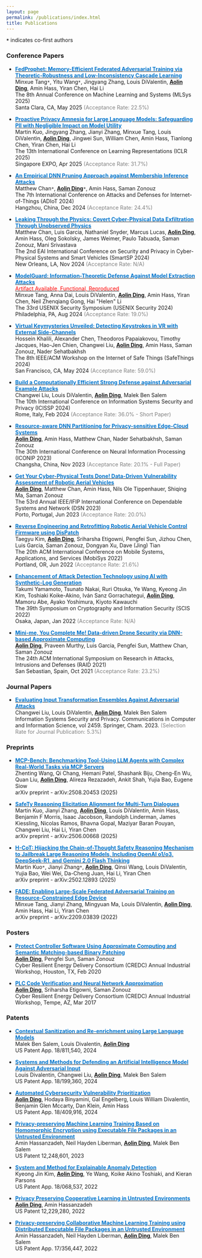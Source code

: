 ```yaml
---
layout: page
permalink: /publications/index.html
title: Publications
---
```


**`*`** indicates co-first authors

### Conference Papers

- [**<font color='#0074cc'>FedProphet: Memory-Efficient Federated Adversarial Training via Theoretic-Robustness and Low-Inconsistency Cascade Learning</font>**](https://mlsys.org/virtual/2025/poster/3265)\
Minxue Tang`*`, Yitu Wang`*`, Jingyang Zhang, Louis DiValentin, <u><b>Aolin Ding</b></u>, Amin Hass, Yiran Chen, Hai Li\
The 8th Annual Conference on Machine Learning and Systems (MLSys 2025)\
Santa Clara, CA, May 2025 <font color='gray'>(Acceptance Rate: 22.5%)</font>

- [**<font color='#0074cc'>Proactive Privacy Amnesia for Large Language Models: Safeguarding PII with Negligible Impact on Model Utility</font>**](https://iclr.cc/virtual/2025/poster/28672)\
Martin Kuo, Jingyang Zhang, Jianyi Zhang, Minxue Tang, Louis DiValentin, <u><b>Aolin Ding</b></u>, Jingwei Sun, William Chen, Amin Hass, Tianlong Chen, Yiran Chen, Hai Li\
The 13th International Conference on Learning Representations (ICLR 2025)\
Singapore EXPO, Apr 2025 <font color='gray'>(Acceptance Rate: 31.7%)</font>

- [**<font color='#0074cc'>An Empirical DNN Pruning Approach against Membership Inference Attacks</font>**](https://link.springer.com/chapter/10.1007/978-3-031-85593-1_2)\
Matthew Chan`*`, <u><b>Aolin Ding</b></u>`*`, Amin Hass, Saman Zonouz\
The 7th International Conference on Attacks and Defenses for Internet-of-Things (ADIoT 2024)\
Hangzhou, China, Dec 2024 <font color='gray'>(Acceptance Rate: 24.4%)</font>

- [**<font color='#0074cc'>Leaking Through the Physics: Covert Cyber-Physical Data Exfiltration Through Unobserved Physics</font>**](https://smartsp.eai-conferences.org/2024/)\
Matthew Chan, Luis Garcia, Nathaniel Snyder, Marcus Lucas, <u><b>Aolin Ding</b></u>, Amin Hass, Oleg Sokolsky, James Weimer, Paulo Tabuada, Saman Zonouz, Mani Srivastava\
The 2nd EAI International Conference on Security and Privacy in Cyber-Physical Systems and Smart Vehicles (SmartSP 2024)\
New Orleans, LA, Nov 2024 <font color='gray'>(Acceptance Rate: N/A)</font>

- [**<font color='#0074cc'>ModelGuard: Information-Theoretic Defense Against Model Extraction Attacks</font>**](https://www.usenix.org/conference/usenixsecurity24/presentation/tang)\
[<font color='red'>Artifact Available, Functional, Reproduced</font>](https://github.com/Yoruko-Tang/ModelGuard)\
Minxue Tang, Anna Dai, Louis DiValentin, <u><b>Aolin Ding</b></u>, Amin Hass, Yiran Chen, Neil Zhenqiang Gong, Hai "Helen" Li\
The 33rd USENIX Security Symposium (USENIX Security 2024)\
Philadelphia, PA, Aug 2024 <font color='gray'>(Acceptance Rate: 19.0%)</font>

- [**<font color='#0074cc'>Virtual Keymysteries Unveiled: Detecting Keystrokes in VR with External Side-Channels</font>**](https://safe-things-2024.github.io/accepted_papers/safethings24-final5.pdf)\
Hossein Khalili, Alexander Chen, Theodoros Papaiakovou, Timothy Jacques, Hao-Jen Chien, Changwei Liu, <u><b>Aolin Ding</b></u>, Amin Hass, Saman Zonouz, Nader Sehatbakhsh\
The 8th IEEE/ACM Workshop on the Internet of Safe Things (SafeThings 2024)\
San Francisco, CA, May 2024 <font color='gray'>(Acceptance Rate: 59.0%)</font>

- [**<font color='#0074cc'>Build a Computationally Efficient Strong Defense against Adversarial Example Attacks</font>**](https://www.scitepress.org/Papers/2024/123155/123155.pdf)\
Changwei Liu, Louis DiValentin, <u><b>Aolin Ding</b></u>, Malek Ben Salem\
The 10th International Conference on Information Systems Security and Privacy (ICISSP 2024)\
Rome, Italy, Feb 2024 <font color='gray'>(Acceptance Rate: 36.0% - Short Paper)</font>

- [**<font color='#0074cc'>Resource-aware DNN Partitioning for Privacy-sensitive Edge-Cloud Systems</font>**](https://link.springer.com/chapter/10.1007/978-981-99-8073-4_15)\
<u><b>Aolin Ding</b></u>, Amin Hass, Matthew Chan, Nader Sehatbakhsh, Saman Zonouz\
The 30th International Conference on Neural Information Processing (ICONIP 2023)\
Changsha, China, Nov 2023 <font color='gray'>(Acceptance Rate: 20.1% - Full Paper)</font>

- [**<font color='#0074cc'>Get Your Cyber-Physical Tests Done! Data-Driven Vulnerability Assessment of Robotic Aerial Vehicles</font>**](https://publications.cispa.saarland/3937/1/ding23robotic.pdf)\
<u><b>Aolin Ding</b></u>, Matthew Chan, Amin Hass, Nils Ole Tippenhauer, Shiqing Ma, Saman Zonouz\
The 53rd Annual IEEE/IFIP International Conference on Dependable Systems and Network (DSN 2023)\
Porto, Portugal, Jun 2023 <font color='gray'>(Acceptance Rate: 20.0%)</font>

- [**<font color='#0074cc'>Reverse Engineering and Retrofitting Robotic Aerial Vehicle Control Firmware using DisPatch</font>**](https://dl.acm.org/doi/pdf/10.1145/3498361.3538938)\
Taegyu Kim, <u><b>Aolin Ding</b></u>, Sriharsha Etigowni, Pengfei Sun, Jizhou Chen, Luis Garcia, Saman Zonouz, Dongyan Xu, Dave (Jing) Tian\
The 20th ACM International Conference on Mobile Systems, Applications, and Services (MobiSys 2022)\
Portland, OR, Jun 2022 <font color='gray'>(Acceptance Rate: 21.6%)</font>

- [**<font color='#0074cc'>Enhancement of Attack Detection Technology using AI with Synthetic-Log Generation</font>**](https://www.iwsec.org/scis/2022/program.html)\
Takumi Yamamoto, Tsunato Nakai, Ruri Otsuka, Ye Wang, Kyeong Jin Kim, Toshiaki Koike-Akino, Iván Sanz Gorrachategui, <u><b>Aolin Ding</b></u>, Mamoru Abe, Ayako Yoshimura, Kiyoto Kawauchi\
The 39th Symposium on Cryptography and Information Security (SCIS 2022)\
Osaka, Japan, Jan 2022 <font color='gray'>(Acceptance Rate: N/A)</font>

- [**<font color='#0074cc'>Mini-me, You Complete Me! Data-driven Drone Security via DNN-based Approximate Computing</font>**](https://dl.acm.org/doi/pdf/10.1145/3471621.3471869)\
<u><b>Aolin Ding</b></u>, Praveen Murthy, Luis Garcia, Pengfei Sun, Matthew Chan, Saman Zonouz\
The 24th ACM International Symposium on Research in Attacks, Intrusions and Defenses (RAID 2021)\
San Sebastian, Spain, Oct 2021 <font color='gray'>(Acceptance Rate: 23.2%)</font>

### Journal Papers

- [**<font color='#0074cc'>Evaluating Input Transformation Ensembles Against Adversarial Attacks</font>**](https://link.springer.com/chapter/10.1007/978-3-031-89518-0_5)\
Changwei Liu, Louis DiValentin, <u><b>Aolin Ding</b></u>, Malek Ben Salem\
Information Systems Security and Privacy. Communications in Computer and Information Science, vol 2459. Springer, Cham. 2023. <font color='gray'>(Selection Rate for Journal Publication: 5.3%)</font>

### Preprints

- [**<font color='#0074cc'>MCP-Bench: Benchmarking Tool-Using LLM Agents with Complex Real-World Tasks via MCP Servers</font>**](https://www.arxiv.org/abs/2508.20453)\
Zhenting Wang, Qi Chang, Hemani Patel, Shashank Biju, Cheng-En Wu, Quan Liu, <u><b>Aolin Ding</b></u>, Alireza Rezazadeh, Ankit Shah, Yujia Bao, Eugene Siow\
arXiv preprint - arXiv:2508.20453 (2025)

- [**<font color='#0074cc'>SafeTy Reasoning Elicitation Alignment for Multi-Turn Dialogues</font>**](https://arxiv.org/abs/2506.00668)\
Martin Kuo, Jianyi Zhang, <u><b>Aolin Ding</b></u>, Louis DiValentin, Amin Hass, Benjamin F Morris, Isaac Jacobson, Randolph Linderman, James Kiessling, Nicolas Ramos, Bhavna Gopal, Maziyar Baran Pouyan, Changwei Liu, Hai Li, Yiran Chen\
arXiv preprint - arXiv:2506.00668 (2025)

- [**<font color='#0074cc'>H-CoT: Hijacking the Chain-of-Thought Safety Reasoning Mechanism to Jailbreak Large Reasoning Models, Including OpenAI o1/o3, DeepSeek-R1, and Gemini 2.0 Flash Thinking</font>**](https://arxiv.org/abs/2502.12893)\
Martin Kuo`*`, Jianyi Zhang`*`, <u><b>Aolin Ding</b></u>, Qinsi Wang, Louis DiValentin, Yujia Bao, Wei Wei, Da-Cheng Juan, Hai Li,  Yiran Chen\
arXiv preprint - arXiv:2502.12893 (2025)

- [**<font color='#0074cc'>FADE: Enabling Large-Scale Federated Adversarial Training on Resource-Constrained Edge Device</font>**](https://arxiv.org/pdf/2209.03839.pdf)\
Minxue Tang, Jianyi Zhang, Mingyuan Ma, Louis DiValentin, <u><b>Aolin Ding</b></u>, Amin Hass, Hai Li, Yiran Chen\
arXiv preprint - arXiv:2209.03839 (2022)

### Posters
- [**<font color='#0074cc'>Protect Controller Software Using Approximate Computing and Semantic Matching-based Binary Patching</font>**](http://publish.illinois.edu/2019credciw/files/2020/02/new-rutgers-activity_2020_CREDC_Workshop_Poster_Rutgers.pdf)\
<u><b>Aolin Ding</b></u>, Pengfei Sun, Saman Zonouz\
Cyber Resilient Energy Delivery Consortium (CREDC) Annual Industrial Workshop, Houston, TX, Feb 2020

- [**<font color='#0074cc'>PLC Code Verification and Neural Network Approximation</font>**](https://publish.illinois.edu/2017credciw/agenda/poster-session/)\
<u><b>Aolin Ding</b></u>, Sriharsha Etigowni, Saman Zonouz\
Cyber Resilient Energy Delivery Consortium (CREDC) Annual Industrial Workshop, Tempe, AZ, Mar 2017

### Patents

- [**<font color='#0074cc'>Contextual Sanitization and Re-enrichment using Large Language Models</font>**](https://patents.google.com)\
Malek Ben Salem, Louis Divalentin, <u><b>Aolin Ding</b></u>\
US Patent App. 18/811,540, 2024

- [**<font color='#0074cc'>Systems and Methods for Defending an Artificial Intelligence Model Against Adversarial Input</font>**](https://www.freepatentsonline.com/y2024/0386096.html)\
Louis Divalentin, Changwei Liu, <u><b>Aolin Ding</b></u>, Malek Ben Salem\
US Patent App. 18/199,360, 2024

- [**<font color='#0074cc'>Automated Cybersecurity Vulnerability Prioritization</font>**](https://www.freepatentsonline.com/y2024/0250979.html)\
<u><b>Aolin Ding</b></u>, Hodaya Binyamini, Gal Engelberg, Louis William Divalentin, Benjamin Glen Mccarty, Dan Klein, Amin Hass\
US Patent App. 18/409,916, 2024

- [**<font color='#0074cc'>Privacy-preserving Machine Learning Training Based on Homomorphic Encryption using Executable File Packages in an Untrusted Environment</font>**](https://patents.google.com/patent/US12248601B2/en)\
Amin Hassanzadeh, Neil Hayden Liberman, <u><b>Aolin Ding</b></u>, Malek Ben Salem\
US Patent 12,248,601, 2023

- [**<font color='#0074cc'>System and Method for Explainable Anomaly Detection</font>**](https://patents.google.com/patent/US20240202325A1/en)\
Kyeong Jin Kim, <u><b>Aolin Ding</b></u>, Ye Wang, Koike Akino Toshiaki, and Kieran Parsons\
US Patent App. 18/068,537, 2022

- [**<font color='#0074cc'>Privacy Preserving Cooperative Learning in Untrusted Environments</font>**](https://patents.google.com/patent/US12229280B2/en)\
<u><b>Aolin Ding</b></u>, Amin Hassanzadeh\
US Patent 12,229,280, 2022

- [**<font color='#0074cc'>Privacy-preserving Collaborative Machine Learning Training using Distributed Executable File Packages in an Untrusted Environment</font>**](https://patents.google.com/patent/US20220414661A1/en)\
Amin Hassanzadeh, Neil Hayden Liberman, <u><b>Aolin Ding</b></u>, Malek Ben Salem\
US Patent App. 17/356,447, 2022
